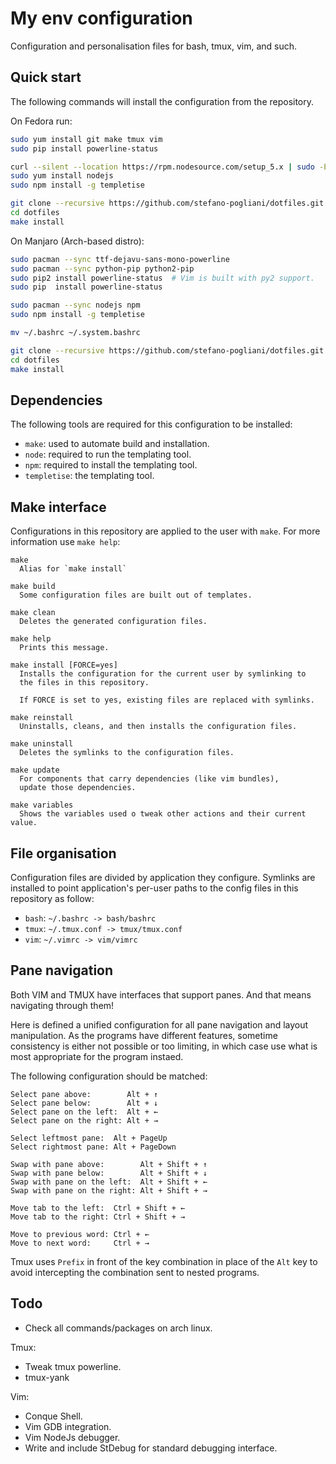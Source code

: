 My env configuration
====================
Configuration and personalisation files for bash, tmux, vim, and such.


Quick start
-----------
The following commands will install the configuration from the repository.

On Fedora run:
```bash
sudo yum install git make tmux vim
sudo pip install powerline-status

curl --silent --location https://rpm.nodesource.com/setup_5.x | sudo -E bash -
sudo yum install nodejs
sudo npm install -g templetise

git clone --recursive https://github.com/stefano-pogliani/dotfiles.git
cd dotfiles
make install
```

On Manjaro (Arch-based distro):
```bash
sudo pacman --sync ttf-dejavu-sans-mono-powerline
sudo pacman --sync python-pip python2-pip
sudo pip2 install powerline-status  # Vim is built with py2 support.
sudo pip  install powerline-status

sudo pacman --sync nodejs npm
sudo npm install -g templetise

mv ~/.bashrc ~/.system.bashrc

git clone --recursive https://github.com/stefano-pogliani/dotfiles.git
cd dotfiles
make install
```


Dependencies
------------
The following tools are required for this configuration to be installed:

  * `make`: used to automate build and installation.
  * `node`: required to run the templating tool.
  * `npm`: required to install the templating tool.
  * `templetise`: the templating tool.


Make interface
--------------
Configurations in this repository are applied to the user with `make`.
For more information use `make help`:
```
make
  Alias for `make install`

make build
  Some configuration files are built out of templates.

make clean
  Deletes the generated configuration files.

make help
  Prints this message.

make install [FORCE=yes]
  Installs the configuration for the current user by symlinking to
  the files in this repository.

  If FORCE is set to yes, existing files are replaced with symlinks.

make reinstall
  Uninstalls, cleans, and then installs the configuration files.

make uninstall
  Deletes the symlinks to the configuration files.

make update
  For components that carry dependencies (like vim bundles),
  update those dependencies.

make variables
  Shows the variables used o tweak other actions and their current value.
```


File organisation
-----------------
Configuration files are divided by application they configure.
Symlinks are installed to point application's per-user paths to
the config files in this repository as follow:

  * `bash`: `~/.bashrc -> bash/bashrc`
  * `tmux`: `~/.tmux.conf -> tmux/tmux.conf`
  * `vim`:  `~/.vimrc -> vim/vimrc`


Pane navigation
---------------
Both VIM and TMUX have interfaces that support panes.
And that means navigating through them!

Here is defined a unified configuration for all pane navigation
and layout manipulation.
As the programs have different features, sometime consistency is
either not possible or too limiting, in which case use what is
most appropriate for the program instaed.

The following configuration should be matched:
```
Select pane above:        Alt + ↑
Select pane below:        Alt + ↓
Select pane on the left:  Alt + ←
Select pane on the right: Alt + →

Select leftmost pane:  Alt + PageUp
Select rightmost pane: Alt + PageDown

Swap with pane above:        Alt + Shift + ↑
Swap with pane below:        Alt + Shift + ↓
Swap with pane on the left:  Alt + Shift + ←
Swap with pane on the right: Alt + Shift + →

Move tab to the left:  Ctrl + Shift + ←
Move tab to the right: Ctrl + Shift + →

Move to previous word: Ctrl + ←
Move to next word:     Ctrl + →
```

Tmux uses `Prefix` in front of the key combination in place of the `Alt`
key to avoid intercepting the combination sent to nested programs.


Todo
----

  * Check all commands/packages on arch linux.

Tmux:
  * Tweak tmux powerline.
  * tmux-yank

Vim:
  * Conque Shell.
  * Vim GDB integration.
  * Vim NodeJs debugger.
  * Write and include StDebug for standard debugging interface.
